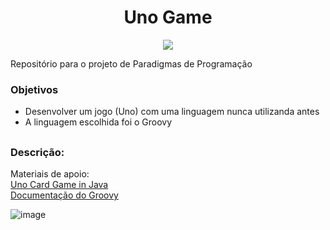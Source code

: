 <div>
  <h1 align="center"> Uno Game </h1>
  <p align="center">
    <img loading="lazy" src="http://img.shields.io/static/v1?label=STATUS&message=DESENVOLVIDO&color=GREEN&style=for-the-badge"/>
  </p>
</div>

Repositório para o projeto de Paradigmas de Programação

### Objetivos

- Desenvolver um jogo (Uno) com uma linguagem nunca utilizanda antes
- A linguagem escolhida foi o Groovy

##

### Descrição:

Materiais de apoio: 
<br>[Uno Card Game in Java](https://www.youtube.com/watch?v=BFyGPSqB4vE&list=PLu_zq6omCvuQ_ZoKnE8-CE2nF113p9pxd&index=3&ab_channel=CodeClique)
<br>[Documentação do Groovy](https://groovy-lang.org/documentation.html)

![image](https://github.com/JVAS42/uno-game/assets/61116930/73015f58-9ed6-4e93-bf49-7518e8c2a04f)

